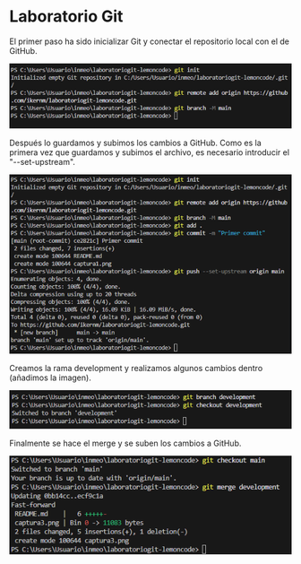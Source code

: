 # Laboratorio Git

El primer paso ha sido inicializar Git y conectar el repositorio local con el de GitHub.

<img src="./captura1.png" alt="Primer paso" title="primer paso" />

Después lo guardamos y subimos los cambios a GitHub. Como es la primera vez que guardamos y subimos el archivo, es necesario introducir el "--set-upstream".

<img src="./captura2.png" alt="Segundo paso" title="segundo paso" />

Creamos la rama development y realizamos algunos cambios dentro (añadimos la imagen).

<img src="./captura3.png" alt="Tercer paso" title="tercer paso" />

Finalmente se hace el merge y se suben los cambios a GitHub.

<img src="./captura4.png" alt="Cuarto paso" title="cuarto paso" />